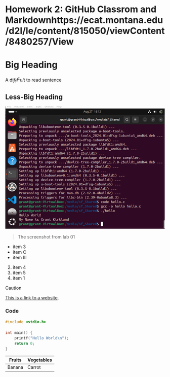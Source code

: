 # Homework 2: GitHub Classrom and Markdownhttps://ecat.montana.edu/d2l/le/content/815050/viewContent/8480257/View

# Big Heading

A ~~d~~**i**_f_<sub>f</sub>***i***<sup>c</sup>u*l*t to read sentence

## Less-Big Heading

![A screenshot of a awesome working program](assets/Kirkland_Lab1.png)
> The screenshot from lab 01

- item 3
- item C
- item III

2. item 4
3. item 5
4. item 1

>[!Caution]
> [This is a link to a website](https://de.wikipedia.org/wiki/Klugheit).

### Code
```c
#include <stdio.h>

int main() {
	printf("Hello World\n");
	return 0;
}
```

| Fruits | Vegetables |
| -------|---|
| Banana  | Carrot
